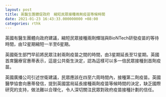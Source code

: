 ```yaml
---
layout: post
title: 英醫生團體促政府　縮短民眾接種兩劑疫苗等候時間
date: 2021-01-23 16:43:33.000000000 +08:00
categories: rthk
---
```


英國有醫生團體向政府建議，縮短民眾接種兩劑輝瑞與BioNTech研發疫苗的等待時間，由12星期縮短一半至6星期。

英國衛生部門早前將民眾注射兩劑疫苗之間的時間，由3星期延長至12星期。英國首席醫療官惠蒂表示，這是公共衛生決定，認為這樣可以多一倍民眾接種到首劑疫苗。

英國廣播公司引述世衛建議，民眾應該在四至六周時間內，接種第二劑疫苗。英國醫學協會向惠蒂發信，提到英國當局延長接種兩劑疫苗等候時間的決定，缺乏國際研究的支持，做法難以合理化，令人深切關注民眾對政府疫苗接種計劃的信任。
